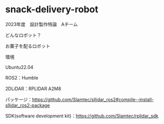 # snack-delivery-robot
2023年度　設計製作特論　Aチーム

どんなロボット？

お菓子を配るロボット


環境

Ubuntu22.04

ROS2：Humble


2DLiDAR：RPLIDAR A2M8

パッケージ：https://github.com/Slamtec/sllidar_ros2#compile--install-sllidar_ros2-package

SDK(software development kit)：https://github.com/Slamtec/rplidar_sdk


